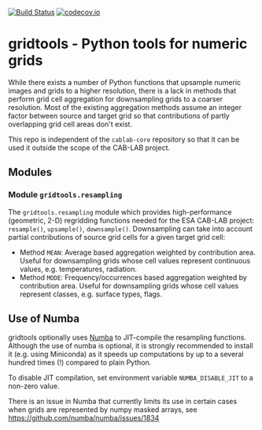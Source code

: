 [![Build Status](https://travis-ci.org/CAB-LAB/gridtools.svg?branch=master)](https://travis-ci.org/CAB-LAB/gridtools)
[![codecov.io](https://codecov.io/github/CAB-LAB/gridtools/coverage.svg?branch=master)](https://codecov.io/github/CAB-LAB/gridtools?branch=master)

# gridtools - Python tools for numeric grids

While there exists a number of Python functions that upsample numeric images and grids
to a higher resolution, there is a lack in methods that perform grid cell
aggregation for downsampling grids to a coarser resolution. Most of the existing
aggregation methods assume an integer factor between source and target grid so that
contributions of partly overlapping grid cell areas don't exist.

This repo is independent of the ``cablab-core`` repository so that it can be used
it outside the scope of the CAB-LAB project.

## Modules

### Module ``gridtools.resampling``

The ``gridtools.resampling`` module which provides high-performance (geometric, 2-D)
regridding functions needed for the ESA CAB-LAB project: ``resample()``, ``upsample()``,
``downsample()``. Downsampling can take into account partial contributions of
source grid cells for a given target grid cell:

* Method ``MEAN``: Average based aggregation weighted by contribution area. Useful
   for downsampling grids whose cell values represent continuous values, e.g.
   temperatures, radiation.
* Method ``MODE``: Frequency/occurrences based aggregation weighted by contribution area. Useful
   for downsampling grids whose cell values represent classes, e.g. surface types, flags.


## Use of Numba

gridtools optionally uses [Numba](http://numba.pydata.org/) to JIT-compile the resampling functions.
Although the use of numba is optional, it is strongly recommended to install it
(e.g. using Miniconda) as it speeds up computations by up to a several hundred
times (!) compared to plain Python.

To disable JIT compilation, set environment variable ``NUMBA_DISABLE_JIT``
to a non-zero value.

There is an issue in Numba that currently limits its use in certain
cases when grids are represented by numpy masked arrays, see https://github.com/numba/numba/issues/1834



